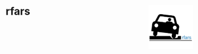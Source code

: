 
<!-- 
  README.md is generated from README.Rmd, so you should edit that       file 
-->
rfars <img src="man/figures/logo.png" align="right" width="120"/>
=================================================================
